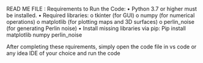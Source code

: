 READ ME FILE :
Requirements to Run the Code:
•	Python 3.7 or higher must be installed.
•	Required libraries:
o	tkinter (for GUI)
o	numpy (for numerical operations)
o	matplotlib (for plotting maps and 3D surfaces)
o	perlin_noise (for generating Perlin noise)
•	Install missing libraries via pip:
Pip install matplotlib numpy perlin_noise 

After completing these rquirements, simply open the code file in vs code or any idea IDE of your choice and run the code 
